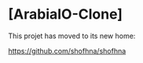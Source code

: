 # [ArabiaIO-Clone]

This projet has moved to its new home:

<https://github.com/shofhna/shofhna>


  
